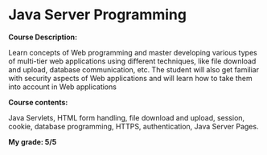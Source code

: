 <h1>Java Server Programming</h1>

<b>Course Description: </b><p>Learn concepts of Web programming and master developing various types of multi-tier web applications using different techniques, like file download and upload, database communication, etc. The student will also get familiar with security aspects of Web applications and will learn how to take them into account in Web applications</p>

<b>Course contents: </b><p>Java Servlets, HTML form handling, file download and upload, session, cookie, database programming, HTTPS, authentication, Java Server Pages.</p>

<b>My grade: 5/5</b>
